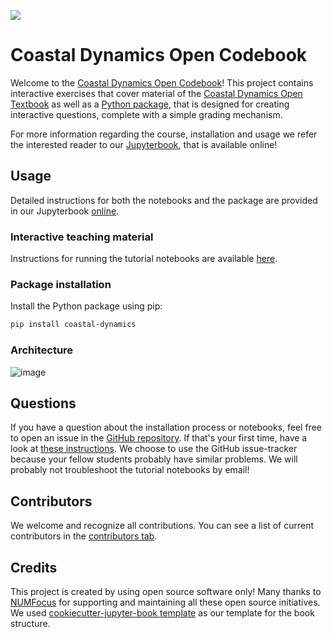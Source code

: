 ![](https://github.com/FlorisCalkoen/CoastalCodebook/blob/main/coastalcodebook/imgs/waves_angola.jpeg)
# Coastal Dynamics Open Codebook

Welcome to the [Coastal Dynamics Open
Codebook](https://floriscalkoen.github.io/CoastalCodebook/intro.html)! This project contains
interactive exercises that
cover material of the [Coastal Dynamics Open
Textbook](https://textbooks.open.tudelft.nl/textbooks/catalog/book/37) as well as a
[Python package](https://pypi.org/project/coastal-dynamics/), that is designed for
creating interactive questions, complete with a simple grading mechanism.

For more information regarding the course, installation and usage we refer the interested
reader to our [Jupyterbook](https://floriscalkoen.github.io/CoastalCodebook/intro.html),
that is available online!

## Usage

Detailed instructions for both the notebooks and the package are provided in our
Jupyterbook [online](https://floriscalkoen.github.io/CoastalCodebook/intro.html).

### Interactive teaching material

Instructions for running the tutorial notebooks are available
[here](https://floriscalkoen.github.io/CoastalCodebook/usage/installation.html).

### Package installation

Install the Python package using pip:

```bash
pip install coastal-dynamics
```
### Architecture

![image](https://github.com/FlorisCalkoen/CoastalCodebook/assets/44444001/40a5112d-e830-42cf-9448-63c6d37fb147)



## Questions

If you have a question about the installation process or notebooks, feel free to open an
issue in the [GitHub repository](https://github.com/FlorisCalkoen/CoastalCodebook). If
that's your first time, have a look at [these
instructions](https://docs.github.com/en/issues/tracking-your-work-with-issues/creating-an-issue).
We choose to use the GitHub issue-tracker because your fellow students probably have
similar problems. We will probably not troubleshoot the tutorial notebooks by email!

## Contributors

We welcome and recognize all contributions. You can see a list of current contributors in
the [contributors
tab](https://github.com/floriscalkoen/coastalcodebook/graphs/contributors).

## Credits

This project is created by using open source software only! Many thanks to [NUMFocus](https://numfocus.org) for
supporting and maintaining all these open source initiatives. We used [cookiecutter-jupyter-book
template](https://github.com/executablebooks/cookiecutter-jupyter-book) as our template
for the book structure.
